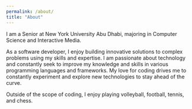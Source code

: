 ```yaml
---
permalink: /about/
title: "About"
---
```


I am a Senior at New York University Abu Dhabi, majoring in Computer Science and Interactive Media.

As a software developer, I enjoy building innovative solutions to complex problems using my skills and expertise. I am passionate about technology and constantly seek to improve my knowledge and skills in various programming languages and frameworks. My love for coding drives me to constantly experiment and explore new technologies to stay ahead of the curve.

Outside of the scope of coding, I enjoy playing volleyball, football, tennis, and chess.
